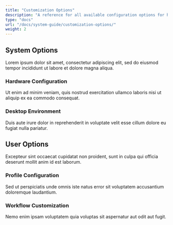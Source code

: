 ```yaml
---
title: "Customization Options"
description: "A reference for all available configuration options for hardware, desktop, and user profiles."
type: "docs"
url: "/docs/system-guide/customization-options/"
weight: 2
---
```


## System Options

Lorem ipsum dolor sit amet, consectetur adipiscing elit, sed do eiusmod tempor incididunt ut labore et dolore magna aliqua.

### Hardware Configuration

Ut enim ad minim veniam, quis nostrud exercitation ullamco laboris nisi ut aliquip ex ea commodo consequat.

### Desktop Environment

Duis aute irure dolor in reprehenderit in voluptate velit esse cillum dolore eu fugiat nulla pariatur.

## User Options

Excepteur sint occaecat cupidatat non proident, sunt in culpa qui officia deserunt mollit anim id est laborum.

### Profile Configuration

Sed ut perspiciatis unde omnis iste natus error sit voluptatem accusantium doloremque laudantium.

### Workflow Customization

Nemo enim ipsam voluptatem quia voluptas sit aspernatur aut odit aut fugit.
